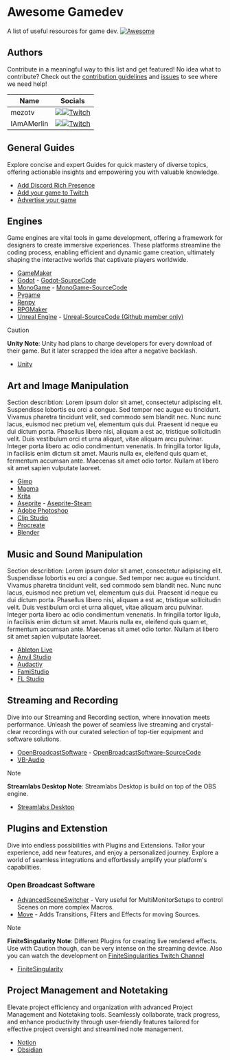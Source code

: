 # Awesome Gamedev

A list of useful resources for game dev. [![Awesome](https://awesome.re/badge.svg)](https://awesome.re)

## Authors
Contribute in a meaningful way to this list and get featured! No idea what to contribute? Check out the [contribution guidelines]() and [issues](https://github.com/mezotv/awesome-gamedev/issues) to see where we need help!

| Name       | Socials                                                                                                                                                                                                                                                                     |
| ---------- | --------------------------------------------------------------------------------------------------------------------------------------------------------------------------------------------------------------------------------------------------------------------------- |
| mezotv     | [![](https://img.shields.io/badge/GitHub-181717?style=for-the-badge&logo=github&color=181717)](https://github.com/mezotv)[![Twitch](https://img.shields.io/badge/Twitch-a970ff?style=for-the-badge&logo=Twitch&logoColor=white)](https://www.twitch.tv/iamamerlin)          |
| IAmAMerlin | [![](https://img.shields.io/badge/GitHub-181717?style=for-the-badge&logo=github&color=181717)](https://github.com/merlinseela)[![Twitch](https://img.shields.io/badge/Twitch-a970ff?style=for-the-badge&logo=Twitch&logoColor=white)](https://www.twitch.tv/dominikdoesdev) |

## General Guides
Explore concise and expert Guides for quick mastery of diverse topics, offering actionable insights and empowering you with valuable knowledge.

- [Add Discord Rich Presence](/guides/how-to-add-discord-rich-presence.md)
- [Add your game to Twitch](/guides/how-to-add-your-game-to-twitch.md)
- [Advertise your game](/guides/how-to-advertise-your-game.md)

## Engines
Game engines are vital tools in game development, offering a framework for designers to create immersive experiences. These platforms streamline the coding process, enabling efficient and dynamic game creation, ultimately shaping the interactive worlds that captivate players worldwide.

- [GameMaker](https://www.yoyogames.com/en/gamemaker)
- [Godot](https://godotengine.org/) - [Godot-SourceCode](https://github.com/godotengine/godot)
- [MonoGame](https://www.monogame.net/) - [MonoGame-SourceCode](https://github.com/monogame/monogame)
- [Pygame](https://www.pygame.org/)
- [Renpy](https://www.renpy.org/)
- [RPGMaker](https://www.rpgmakerweb.com/)
- [Unreal Engine](https://www.unrealengine.com/en-US/) - [Unreal-SourceCode (Github member only)](https://github.com/EpicGames/UnrealEngine)

> [!CAUTION] 
> **Unity Note**: Unity had plans to charge developers for every download of their game. But it later scrapped the idea after a negative backlash.
- [Unity](https://unity.com/)

## Art and Image Manipulation
Section describtion: Lorem ipsum dolor sit amet, consectetur adipiscing elit. Suspendisse lobortis eu orci a congue. Sed tempor nec augue eu tincidunt. Vivamus pharetra tincidunt velit, sed commodo sem blandit nec. Nunc nunc lacus, euismod nec pretium vel, elementum quis dui. Praesent id neque eu dui dictum porta. Phasellus libero nisi, aliquam a est ac, tristique sollicitudin velit. Duis vestibulum orci et urna aliquet, vitae aliquam arcu pulvinar. Integer porta libero ac odio condimentum venenatis. In fringilla tortor ligula, in facilisis enim dictum sit amet. Mauris nulla ex, eleifend quis quam et, fermentum accumsan ante. Maecenas sit amet odio tortor. Nullam at libero sit amet sapien vulputate laoreet.

- [Gimp](https://www.gimp.org/)
- [Magma](https://magma.com/)
- [Krita](https://krita.org/)
- [Aseprite](https://www.aseprite.org/) - [Aseprite-Steam](https://store.steampowered.com/app/431730/Aseprite/)
- [Adobe Photoshop](https://www.adobe.com/products/photoshop.html)
- [Clip Studio](https://www.clipstudio.net/en/)
- [Procreate](https://procreate.com/)
- [Blender](https://www.blender.org/)

## Music and Sound Manipulation
Section describtion: Lorem ipsum dolor sit amet, consectetur adipiscing elit. Suspendisse lobortis eu orci a congue. Sed tempor nec augue eu tincidunt. Vivamus pharetra tincidunt velit, sed commodo sem blandit nec. Nunc nunc lacus, euismod nec pretium vel, elementum quis dui. Praesent id neque eu dui dictum porta. Phasellus libero nisi, aliquam a est ac, tristique sollicitudin velit. Duis vestibulum orci et urna aliquet, vitae aliquam arcu pulvinar. Integer porta libero ac odio condimentum venenatis. In fringilla tortor ligula, in facilisis enim dictum sit amet. Mauris nulla ex, eleifend quis quam et, fermentum accumsan ante. Maecenas sit amet odio tortor. Nullam at libero sit amet sapien vulputate laoreet.

- [Ableton Live](https://www.ableton.com/en/live/)
- [Anvil Studio](https://www.anvilstudio.com/)
- [Audactiy](https://www.audacityteam.org/)
- [FamiStudio](https://famistudio.org/)
- [FL Studio](https://www.image-line.com/fl-studio)

## Streaming and Recording
Dive into our Streaming and Recording section, where innovation meets performance. Unleash the power of seamless live streaming and crystal-clear recordings with our curated selection of top-tier equipment and software solutions.

- [OpenBroadcastSoftware](https://obsproject.com/) - [OpenBroadcastSoftware-SourceCode](https://github.com/obsproject)
- [VB-Audio](https://vb-audio.com/Cable/)

> [!NOTE]
> **Streamlabs Desktop Note**: Streamlabs Desktop is build on top of the OBS engine.
- [Streamlabs Desktop](https://streamlabs.com/de-de/streamlabs-live-streaming-software)

## Plugins and Extenstion
Dive into endless possibilities with Plugins and Extensions. Tailor your experience, add new features, and enjoy a personalized journey. Explore a world of seamless integrations and effortlessly amplify your platform's capabilities.

### Open Broadcast Software
- [AdvancedSceneSwitcher](https://obsproject.com/forum/resources/advanced-scene-switcher.395/) - Very useful for MultiMonitorSetups to control Scenes on more complex Macros.
- [Move](https://obsproject.com/forum/resources/move.913/) - Adds Transitions, Filters and Effects for moving Sources.

> [!NOTE]
> **FiniteSingularity Note**: Different Plugins for creating live rendered effects. Use with Caution though, can be very intense on the streaming device. Also you can watch the development on [FiniteSingularities Twitch Channel](https://www.twitch.tv/finitesingularity)
- [FiniteSingularity](https://github.com/FiniteSingularity?tab=repositories)

## Project Management and Notetaking
Elevate project efficiency and organization with advanced Project Management and Notetaking tools. Seamlessly collaborate, track progress, and enhance productivity through user-friendly features tailored for effective project oversight and streamlined note management.

- [Notion](https://www.notion.so/)
- [Obsidian](https://obsidian.md/)